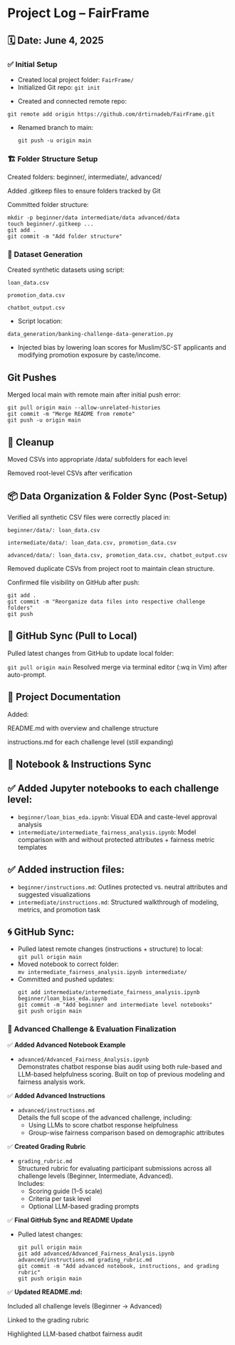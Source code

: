 # Project Log – FairFrame

## 🗓️ Date: June 4, 2025

### ✅ Initial Setup
- Created local project folder: `FairFrame/`
- Initialized Git repo:
  `git init`

*  Created and connected remote repo:

  `git remote add origin https://github.com/drtirnadeb/FairFrame.git`

  * Renamed branch to main:

    ```git branch -M main
    git push -u origin main
    ```

### 🏗️ Folder Structure Setup

Created folders: beginner/, intermediate/, advanced/

Added .gitkeep files to ensure folders tracked by Git

Committed folder structure:
```
mkdir -p beginner/data intermediate/data advanced/data
touch beginner/.gitkeep ...
git add .
git commit -m "Add folder structure"
```

### 🧪 Dataset Generation

Created synthetic datasets using script:

`loan_data.csv`

`promotion_data.csv`

`chatbot_output.csv`

* Script location:

`data_generation/banking-challenge-data-generation.py`

* Injected bias by lowering loan scores for Muslim/SC-ST applicants and modifying promotion exposure by caste/income.

## Git Pushes
Merged local main with remote main after initial push error:

```
git pull origin main --allow-unrelated-histories
git commit -m "Merge README from remote"
git push -u origin main
```

## 🧹 Cleanup
Moved CSVs into appropriate /data/ subfolders for each level

Removed root-level CSVs after verification


## 📦 Data Organization & Folder Sync (Post-Setup)
Verified all synthetic CSV files were correctly placed in:

`beginner/data/: loan_data.csv`

`intermediate/data/: loan_data.csv, promotion_data.csv`

`advanced/data/: loan_data.csv, promotion_data.csv, chatbot_output.csv`

Removed duplicate CSVs from project root to maintain clean structure.

Confirmed file visibility on GitHub after push:

``` 
git add .
git commit -m "Reorganize data files into respective challenge folders"
git push
```

## 🔄 GitHub Sync (Pull to Local)
Pulled latest changes from GitHub to update local folder:

`git pull origin main`
Resolved merge via terminal editor (:wq in Vim) after auto-prompt.

## 📝 Project Documentation
Added:

README.md with overview and challenge structure

instructions.md for each challenge level (still expanding)


## 📘 Notebook & Instructions Sync 

## ✅ Added Jupyter notebooks to each challenge level:
- `beginner/loan_bias_eda.ipynb`: Visual EDA and caste-level approval analysis
- `intermediate/intermediate_fairness_analysis.ipynb`: Model comparison with and without protected attributes + fairness metric templates

## ✅ Added instruction files:
- `beginner/instructions.md`: Outlines protected vs. neutral attributes and suggested visualizations
- `intermediate/instructions.md`: Structured walkthrough of modeling, metrics, and promotion task

## 🌀 GitHub Sync:
- Pulled latest remote changes (instructions + structure) to local:  
  `git pull origin main`
- Moved notebook to correct folder:  
  `mv intermediate_fairness_analysis.ipynb intermediate/`
- Committed and pushed updates:  
  ```
  git add intermediate/intermediate_fairness_analysis.ipynb beginner/loan_bias_eda.ipynb
  git commit -m "Add beginner and intermediate level notebooks"
  git push origin main
  ```

### 🔴 Advanced Challenge & Evaluation Finalization

✅ **Added Advanced Notebook Example**  
- `advanced/Advanced_Fairness_Analysis.ipynb`  
  Demonstrates chatbot response bias audit using both rule-based and LLM-based helpfulness scoring. Built on top of previous modeling and fairness analysis work.

✅ **Added Advanced Instructions**  
- `advanced/instructions.md`  
  Details the full scope of the advanced challenge, including:
  - Using LLMs to score chatbot response helpfulness
  - Group-wise fairness comparison based on demographic attributes

✅ **Created Grading Rubric**  
- `grading_rubric.md`  
  Structured rubric for evaluating participant submissions across all challenge levels (Beginner, Intermediate, Advanced).  
  Includes:
  - Scoring guide (1–5 scale)
  - Criteria per task level
  - Optional LLM-based grading prompts

✅ **Final GitHub Sync and README Update**  
- Pulled latest changes:
  ```
  git pull origin main
  git add advanced/Advanced_Fairness_Analysis.ipynb advanced/instructions.md grading_rubric.md
  git commit -m "Add advanced notebook, instructions, and grading rubric"
  git push origin main
  ```

  
✅ **Updated README.md:**

Included all challenge levels (Beginner → Advanced)

Linked to the grading rubric

Highlighted LLM-based chatbot fairness audit















